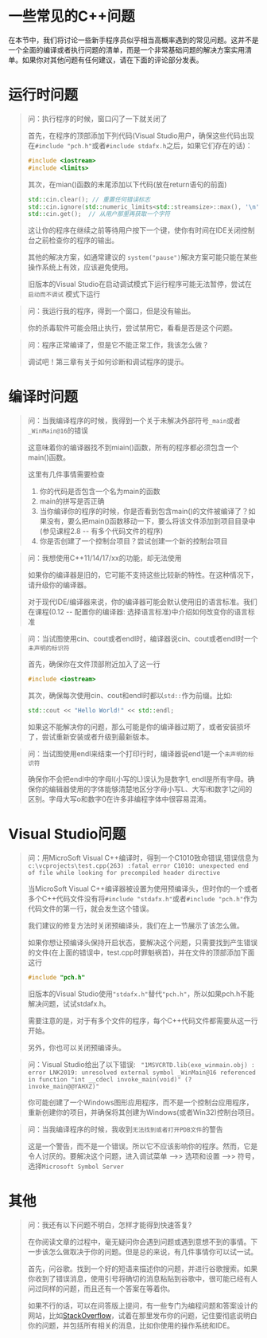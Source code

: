 # 一些常见的C++问题

在本节中，我们将讨论一些新手程序员似乎相当高概率遇到的常见问题。这并不是一个全面的编译或者执行问题的清单，而是一个非常基础问题的解决方案实用清单。如果你对其他问题有任何建议，请在下面的评论部分发表。

# 运行时问题

> 问：执行程序的时候，窗口闪了一下就关闭了
>
> 首先，在程序的顶部添加下列代码(Visual Studio用户，确保这些代码出现在`#include "pch.h"`或者`#include stdafx.h`之后，如果它们存在的话)：
>
> ```c++
> #include <iostream>
> #include <limits>
> ```
>
> 其次，在mian()函数的末尾添加以下代码(放在return语句的前面)
>
> ```c++
> std::cin.clear(); // 重置任何错误标志
> std::cin.ignore(std::numeric_limits<std::streamsize>::max(), '\n');  // 忽略输入缓冲区中的任何字符，直到找到换行符
> std::cin.get();  // 从用户那里再获取一个字符
> ```
>
> 这让你的程序在继续之前等待用户按下一个键，使你有时间在IDE关闭控制台之前检查你的程序的输出。
>
> 其他的解决方案，如通常建议的 `system("pause")`解决方案可能只能在某些操作系统上有效，应该避免使用。
>
> 旧版本的Visual Studio在启动调试模式下运行程序可能无法暂停，尝试在 `启动而不调试` 模式下运行

> 问：我运行我的程序，得到一个窗口，但是没有输出。
>
> 你的杀毒软件可能会阻止执行，尝试禁用它，看看是否是这个问题。

> 问：程序正常编译了，但是它不能正常工作，我该怎么做？
>
> 调试吧！第三章有关于如何诊断和调试程序的提示。

# 编译时问题

> 问：当我编译程序的时候，我得到一个关于未解决外部符号`_main`或者`_WinMain@16`的错误
>
> 这意味着你的编译器找不到miain()函数，所有的程序都必须包含一个main()函数。
>
> 这里有几件事情需要检查
>
> 1. 你的代码是否包含一个名为main的函数
> 2. main的拼写是否正确
> 3. 当你编译你的程序的时候，你是否看到包含main()的文件被编译了？如果没有，要么把main()函数移动一下，要么将该文件添加到项目目录中(参见课程2.8 -- 有多个代码文件的程序)
> 4. 你是否创建了一个控制台项目？尝试创建一个新的控制台项目

> 问：我想使用C++11/14/17/xx的功能，却无法使用
>
> 如果你的编译器是旧的，它可能不支持这些比较新的特性。在这种情况下，请升级你的编译器。
>
> 对于现代IDE/编译器来说，你的编译器可能会默认使用旧的语言标准。我们在课程(0.12 -- 配置你的编译器: 选择语言标准)中介绍如何改变你的语言标准

> 问：当试图使用cin、cout或者endl时，编译器说cin、cout或者endl时一个`未声明的标识符`
>
> 首先，确保你在文件顶部附近加入了这一行
>
> ```c++
> #include <iostream>
> ```
>
> 其次，确保每次使用cin、cout和endl时都以`std::`作为前缀。比如:
>
> ```c++
> std::cout << "Hello World!" << std::endl;
> ```
>
> 如果这不能解决你的问题，那么可能是你的编译器过期了，或者安装损坏了，尝试重新安装或者升级到最新版本。

> 问：当试图使用endl来结束一个打印行时，编译器说end1是一个`未声明的标识符`
>
> 确保你不会把endl中的字母l(小写的L)误认为是数字1, endl是所有字母。确保你的编辑器使用的字体能够清楚地区分字母小写L、大写i和数字1之间的区别。字母大写o和数字0在许多非编程字体中很容易混淆。

# Visual Studio问题

> 问：用MicroSoft Visual C++编译时，得到一个C1010致命错误,错误信息为 `c:\vcprojects\test.cpp(263) :fatal error C1010: unexpected end of file while looking for precompiled header directive`
>
> 当MicroSoft Visual C++编译器被设置为使用预编译头，但时你的一个或者多个C++代码文件没有将`#include "stdafx.h"`或者`#include "pch.h"`作为代码文件的第一行，就会发生这个错误。
>
> 我们建议的修复方法时关闭预编译头，我们在上一节展示了该怎么做。
>
> 如果你想让预编译头保持开启状态，要解决这个问题，只需要找到产生错误的文件(在上面的错误中，test.cpp时罪魁祸首)，并在文件的顶部添加下面这行
>
> ```c++
> #include "pch.h"
> ```
>
> 旧版本的Visual Studio使用`"stdafx.h"`替代`"pch.h"`，所以如果pch.h不能解决问题，试试stdafx.h。
>
> 需要注意的是，对于有多个文件的程序，每个C++代码文件都需要从这一行开始。
>
> 另外，你也可以关闭预编译头。

> 问：Visual Studio给出了以下错误: ` "1MSVCRTD.lib(exe_winmain.obj) : error LNK2019: unresolved external symbol _WinMain@16 referenced in function "int __cdecl invoke_main(void)" (?invoke_main@@YAHXZ)"`
>
> 你可能创建了一个Windows图形应用程序，而不是一个控制台应用程序，重新创建你的项目，并确保将其创建为Windows(或者Win32)控制台项目。

> 问：当我编译程序的时候，我收到`无法找到或者打开PDB文件`的警告
>
> 这是一个警告，而不是一个错误。所以它不应该影响你的程序。然而，它是令人讨厌的。要解决这个问题，进入调试菜单 -->> 选项和设置 -->> 符号，选择`Microsoft Symbol Server`

# 其他

> 问：我还有以下问题不明白，怎样才能得到快速答复?
>
> 在你阅读文章的过程中，毫无疑问你会遇到问题或遇到意想不到的事情。下一步该怎么做取决于你的问题。但是总的来说，有几件事情你可以试一试。
>
> 首先，问谷歌。找到一个好的短语来描述你的问题，并进行谷歌搜索。如果你收到了错误消息，使用引号将确切的消息粘贴到谷歌中，很可能已经有人问过同样的问题，而且还有一个答案在等着你。
>
> 如果不行的话，可以在问答版上提问，有一些专门为编程问题和答案设计的网站，比如[StackOverflow](https://www.stackoverflow.com/)，试着在那里发布你的问题，记住要彻底说明白你的问题，并包括所有相关的消息，比如你使用的操作系统和IDE。